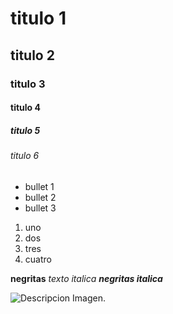 # titulo 1
## titulo 2
### titulo 3
#### titulo 4
##### titulo 5
###### titulo 6

* bullet 1
* bullet 2
* bullet 3

1. uno
2. dos
3. tres
4. cuatro


**negritas**
_texto italica_
***negritas italica***

![Descripcion Imagen](https://www.freecodecamp.org/news/content/images/2022/12/main-image.png).

